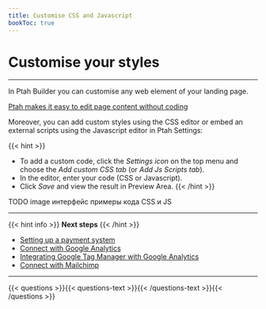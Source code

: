 ```yaml
---
title: Customise CSS and Javascript
bookToc: true
---
```


# Customise your styles
***

In Ptah Builder you can customise any web element of your landing page.

[Ptah makes it easy to edit page content without coding](/docs/edit-section)

Moreover, you can add custom styles using the CSS editor or embed an external scripts using the Javascript editor in Ptah Settings:

{{< hint >}}
- To add a custom code, click the *Settings icon* on the top menu and choose the *Add custom CSS tab* (or *Add Js Scripts tab*).
- In the editor, enter your code (CSS or Javascript).
- Click *Save* and view the result in Preview Area.
{{< /hint >}}

TODO image интерфейс примеры кода CSS и JS

***

{{< hint info >}}
**Next steps**
{{< /hint >}}

- [Setting up a payment system](/docs/payments/)
- [Connect with Google Analytics](/docs/integrations-ga/)
- [Integrating Google Tag Manager with Google Analytics](/docs/integrations-gt/)
- [Connect with Mailchimp](/docs/integrations-mailchimp/)

***

{{< questions >}}{{< questions-text >}}{{< /questions-text >}}{{< /questions >}}